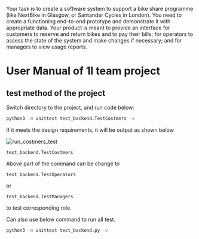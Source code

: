 Your task is to create a software system to support a bike share programme (like NextBike in Glasgow, or Santander Cycles in London). You need to create a functioning end-to-end prototype and demonstrate it with appropriate data. Your product is meant to provide an interface for customers to reserve and return bikes and to pay their bills; for operators to assess the state of the system and make changes if necessary; and for managers to view usage reports.


# User Manual of 1l team project

## test method of the project

Switch directory to the project, and run code below:

``` bash
python3 -m unittest test_backend.TestCostmers -v
```

If it meets the design requirements, it will be output as shown below

![run_costmers_test](./pic/pic1_run_costmers_test.png)

 `test_backend.TestCostmers`

Above part of the command can be change to

 `test_backend.TestOperators`

or

 `test_backend.TestManagers`

 to test corresponding role.

Can also use below command to run all test.

``` bash
python3 -m unittest test_backend.py -v
```
